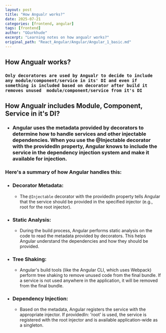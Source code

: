 ```yaml
---
layout: post
title: "How Angualr works?"
date: 2025-07-21
categories: [frontend, angular]
tags: [frontend]
author: "GGurkhude"
excerpt: "Learning notes on how angualr works?"
original_path: "React_Angular/Angular/Angular_1_basic.md"
---
```


## How Angualr works?

### `Only decoratores are used by Angualr to decide to include any module/component/service in its' DI and even if something is included based on decorator after build it removes unused  module/component/service from it's DI`

## How Angualr includes Module, Component, Service in it's DI?

- ###  Angular uses the metadata provided by decorators to determine how to handle services and other injectable dependencies. When you use the @Injectable decorator with the providedIn property, Angular knows to include the service in the dependency injection system and make it available for injection.

### Here's a summary of how Angular handles this:

- ### Decorator Metadata: 
    - The `@Injectable` decorator with the providedIn property tells Angular that the service should be provided in the specified injector (e.g., root for the root injector).

- ### Static Analysis: 
    - During the build process, Angular performs static analysis on the code to read the metadata provided by decorators. This helps Angular understand the dependencies and how they should be provided.

- ### Tree Shaking: 
    - Angular's build tools (like the Angular CLI, which uses Webpack) perform tree shaking to remove unused code from the final bundle. If a service is not used anywhere in the application, it will be removed from the final bundle.

- ### Dependency Injection: 
    - Based on the metadata, Angular registers the service with the appropriate injector. If providedIn: 'root' is used, the service is registered with the root injector and is available application-wide as a singleton.

